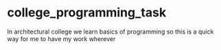 # college_programming_task
In architectural college we learn basics of programming so this is a quick way for me to have my work wherever
